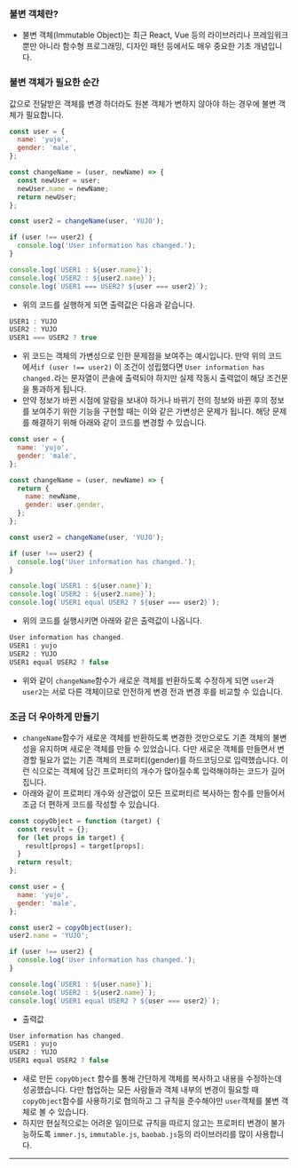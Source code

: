 ### 불변 객체란?
- 불변 객체(Immutable Object)는 최근 React, Vue 등의 라이브러리나 프레임워크 뿐만 아니라 함수형 프로그래밍, 디자인 패턴 등에서도 매우 중요한 기초 개념입니다. 
### 불변 객체가 필요한 순간
값으로 전달받은 객체를 변경 하더라도 원본 객체가 변하지 않아야 하는 경우에 불변 객체가 필요합니다.
```javascript
const user = {
  name: 'yujo',
  gender: 'male',
};

const changeName = (user, newName) => {
  const newUser = user;
  newUser.name = newName;
  return newUser;
};

const user2 = changeName(user, 'YUJO');

if (user !== user2) {
  console.log('User information has changed.');
}

console.log(`USER1 : ${user.name}`);
console.log(`USER2 : ${user2.name}`);
console.log(`USER1 === USER2? ${user === user2}`);

```
- 위의 코드를 실행하게 되면 출력값은 다음과 같습니다.
```javascript
USER1 : YUJO
USER2 : YUJO
USER1 === USER2 ? true
```
- 위 코드는 객체의 가변성으로 인한 문제점을 보여주는 예시입니다. 만약 위의 코드에서```if (user !== user2)``` 이 조건이 성립했다면 ```User information has changed.```라는 문자열이 콘솔에 출력되야 하지만 실제 작동시 출력없이 해당 조건문을 통과하게 됩니다.
- 만약 정보가 바뀐 시점에 알람을 보내야 하거나 바뀌기 전의 정보와 바뀐 후의 정보를 보여주기 위한 기능을 구현할 때는 이와 같은 가변성은 문제가 됩니다. 해당 문제를 해결하기 위해 아래와 같이 코드를 변경할 수 있습니다.
```javascript
const user = {
  name: 'yujo',
  gender: 'male',
};

const changeName = (user, newName) => {
  return {
    name: newName,
    gender: user.gender,
  };
};

const user2 = changeName(user, 'YUJO');

if (user !== user2) {
  console.log('User information has changed.');
}

console.log(`USER1 : ${user.name}`);
console.log(`USER2 : ${user2.name}`);
console.log(`USER1 equal USER2 ? ${user === user2}`);

```
- 위의 코드를 실행시키면 아래와 같은 출력값이 나옵니다.
```javascript
User information has changed.
USER1 : yujo
USER2 : YUJO
USER1 equal USER2 ? false
```
- 위와 같이 ```changeName```함수가 새로운 객체를 반환하도록 수정하게 되면 ```user```과```user2```는 서로 다른 객체이므로 안전하게 변경 전과 변경 후를 비교할 수 있습니다.
### 조금 더 우아하게 만들기
- ```changeName```함수가 새로운 객체를 반환하도록 변경한 것만으로도 기존 객체의 불변성을 유지하며 새로운 객체를 만들 수 있었습니다. 다만 새로운 객체를 만들면서 변경할 필요가 없는 기존 객체의 프로퍼티(gender)를 하드코딩으로 입력했습니다. 이런 식으로는 객체에 담긴 프로퍼티의 개수가 많아질수록 입력해야하는 코드가 길어집니다.
- 아래와 같이 프로퍼티 개수와 상관없이 모든 프로퍼티르 복사하는 함수를 만들어서 조금 더 편하게 코드를 작성할 수 있습니다.
```javascript
const copyObject = function (target) {
  const result = {};
  for (let props in target) {
    result[props] = target[props];
  }
  return result;
};

const user = {
  name: 'yujo',
  gender: 'male',
};

const user2 = copyObject(user);
user2.name = 'YUJO';

if (user !== user2) {
  console.log('User information has changed.');
}

console.log(`USER1 : ${user.name}`);
console.log(`USER2 : ${user2.name}`);
console.log(`USER1 equal USER2 ? ${user === user2}`);
```
- 출력값
```javascript
User information has changed.
USER1 : yujo
USER2 : YUJO
USER1 equal USER2 ? false
```
- 새로 만든 ```copyObject``` 함수를 통해 간단하게 객체를 복사하고 내용을 수정하는데 성공했습니다. 다만 협업하는 모든 사람들과 객체 내부의 변경이 필요할 때 ```copyObject```함수를 사용하기로 협의하고 그 규칙을 준수해야만 ```user```객체를 불변 객체로 볼 수 있습니다.
- 하지만 현실적으로는 어려운 일이므로 규칙을 따르지 않고는 프로퍼티 변경이 불가능하도록 ```immer.js```, ```immutable.js```, ```baobab.js```등의 라이브러리를 많이 사용합니다.
___

